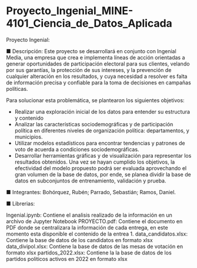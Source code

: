 # Proyecto_Ingenial_MINE-4101_Ciencia_de_Datos_Aplicada

Proyecto Ingenial: 

■ Descripción: Este proyecto se desarrollará en conjunto con Ingenial Media, una empresa que crea e implementa líneas de acción orientadas a generar oportunidades de participación electoral para sus clientes, velando por sus garantías, la protección de sus intereses, y la prevención de cualquier alteración en los resultados, y cuya necesidad a resolver es falta de información precisa y confiable para la toma de decisiones en campañas políticas.

Para solucionar esta problemática, se plantearon los siguientes objetivos:

- Realizar una exploración inicial de los datos para entender su estructura y contenido
- Analizar las características sociodemográficas y de participación política en diferentes niveles de organización política: departamentos, y municipios.
- Utilizar modelos estadísticos para encontrar tendencias y patrones de voto de acuerda a condiciones sociodemográficas.
- Desarrollar herramientas gráficas y de visualización para representar los resultados obtenidos.
Una vez se hayan cumplido los objetivos, la efectividad del modelo propuesto podrá ser evaluada aprovechando el gran volumen de la base de datos, por ende, se planea dividir la base de datos en subconjuntos de entrenamiento, validación y prueba.

■ Integrantes: Bohórquez, Rubén; Parrado, Sebastián; Ramos, Daniel.

■ Librerias: 

Ingenial.ipynb: Contiene el analisis realizado de la información en un archivo de Jupyter Notebook 
PROYECTO.pdf: Contiene el documento en PDF donde se centralizara la información de cada entrega, en este momento esta disponible el contenido de la entrea 1.
data_candidatos.xlsx: Contiene la base de datos de los candidatos en formato xlsx
data_divipol.xlsx: Contiene la base de datos de las mesas de votación en formato xlsx
partidos_2022.xlsx: Contiene la la base de datos de los partidos politicos activos en 2022 en formato xlsx

 
